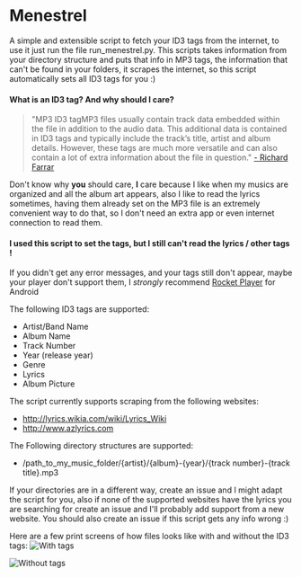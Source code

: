 # Menestrel
A simple and extensible script to fetch your ID3 tags from the internet, to use it just run the file run_menestrel.py.
This scripts takes information from your directory structure and puts that info in MP3 tags, the information that can't be found in your folders, it scrapes the internet, so this script automatically sets all ID3 tags for you :)


#### What is an ID3 tag? And why should I care?
> "MP3 ID3 tagMP3 files usually contain track data embedded within the file in addition to the audio data. This additional data is contained in ID3 tags and typically include the track’s title, artist and album details. However, these tags are much more versatile and can also contain a lot of extra information about the file in question." [- Richard Farrar](http://www.richardfarrar.com/what-are-id3-tags-in-mp3-files/)

Don't know why **you** should care, **I** care because I like when my musics are organized and all the album art appears, also I like to read the lyrics sometimes, having them already set on the MP3 file is an extremely convenient way to do that, so I don't need an extra app or even internet connection to read them.


#### I used this script to set the tags, but I still can't read the lyrics / other tags !
If you didn't get any error messages, and your tags still don't appear, maybe your player don't support them, I *strongly* recommend [Rocket Player](https://play.google.com/store/apps/details?id=com.jrtstudio.AnotherMusicPlayer) for Android

The following ID3 tags are supported:
* Artist/Band Name
* Album Name
* Track Number
* Year (release year)
* Genre
* Lyrics
* Album Picture

The script currently supports scraping from the following websites:
* http://lyrics.wikia.com/wiki/Lyrics_Wiki
* http://www.azlyrics.com

The Following directory structures are supported:
* /path_to_my_music_folder/{artist}/{album}-{year}/{track number}-{track title}.mp3

If your directories are in a different way, create an issue and I might adapt the script for you, also if none of the supported websites have the lyrics you are searching for create an issue and I'll probably add support from a new website. You should also create an issue if this script gets any info wrong :)


Here are a few print screens of how files looks like with and without the ID3 tags:
![With tags](https://i.imgur.com/QmOJwR0.jpg)

![Without tags](https://i.imgur.com/xgfyGIo.png)
